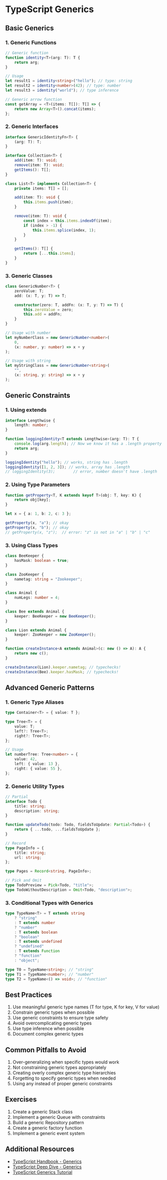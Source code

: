 # TypeScript Generics

## Basic Generics

### 1. Generic Functions

```typescript
// Generic function
function identity<T>(arg: T): T {
	return arg;
}

// Usage
let result1 = identity<string>("hello"); // type: string
let result2 = identity<number>(42); // type: number
let result3 = identity("world"); // type inference

// Generic arrow function
const getArray = <T>(items: T[]): T[] => {
	return new Array<T>().concat(items);
};
```

### 2. Generic Interfaces

```typescript
interface GenericIdentityFn<T> {
	(arg: T): T;
}

interface Collection<T> {
	add(item: T): void;
	remove(item: T): void;
	getItems(): T[];
}

class List<T> implements Collection<T> {
	private items: T[] = [];

	add(item: T): void {
		this.items.push(item);
	}

	remove(item: T): void {
		const index = this.items.indexOf(item);
		if (index > -1) {
			this.items.splice(index, 1);
		}
	}

	getItems(): T[] {
		return [...this.items];
	}
}
```

### 3. Generic Classes

```typescript
class GenericNumber<T> {
	zeroValue: T;
	add: (x: T, y: T) => T;

	constructor(zero: T, addFn: (x: T, y: T) => T) {
		this.zeroValue = zero;
		this.add = addFn;
	}
}

// Usage with number
let myNumberClass = new GenericNumber<number>(
	0,
	(x: number, y: number) => x + y
);

// Usage with string
let myStringClass = new GenericNumber<string>(
	"",
	(x: string, y: string) => x + y
);
```

## Generic Constraints

### 1. Using extends

```typescript
interface Lengthwise {
	length: number;
}

function loggingIdentity<T extends Lengthwise>(arg: T): T {
	console.log(arg.length); // Now we know it has a .length property
	return arg;
}

loggingIdentity("hello"); // works, string has .length
loggingIdentity([1, 2, 3]); // works, array has .length
// loggingIdentity(3);        // error, number doesn't have .length
```

### 2. Using Type Parameters

```typescript
function getProperty<T, K extends keyof T>(obj: T, key: K) {
	return obj[key];
}

let x = { a: 1, b: 2, c: 3 };

getProperty(x, "a"); // okay
getProperty(x, "b"); // okay
// getProperty(x, "z");  // error: "z" is not in "a" | "b" | "c"
```

### 3. Using Class Types

```typescript
class BeeKeeper {
	hasMask: boolean = true;
}

class ZooKeeper {
	nametag: string = "Zookeeper";
}

class Animal {
	numLegs: number = 4;
}

class Bee extends Animal {
	keeper: BeeKeeper = new BeeKeeper();
}

class Lion extends Animal {
	keeper: ZooKeeper = new ZooKeeper();
}

function createInstance<A extends Animal>(c: new () => A): A {
	return new c();
}

createInstance(Lion).keeper.nametag; // typechecks!
createInstance(Bee).keeper.hasMask; // typechecks!
```

## Advanced Generic Patterns

### 1. Generic Type Aliases

```typescript
type Container<T> = { value: T };

type Tree<T> = {
	value: T;
	left?: Tree<T>;
	right?: Tree<T>;
};

// Usage
let numberTree: Tree<number> = {
	value: 42,
	left: { value: 13 },
	right: { value: 55 },
};
```

### 2. Generic Utility Types

```typescript
// Partial
interface Todo {
	title: string;
	description: string;
}

function updateTodo(todo: Todo, fieldsToUpdate: Partial<Todo>) {
	return { ...todo, ...fieldsToUpdate };
}

// Record
type PageInfo = {
	title: string;
	url: string;
};

type Pages = Record<string, PageInfo>;

// Pick and Omit
type TodoPreview = Pick<Todo, "title">;
type TodoWithoutDescription = Omit<Todo, "description">;
```

### 3. Conditional Types with Generics

```typescript
type TypeName<T> = T extends string
	? "string"
	: T extends number
	? "number"
	: T extends boolean
	? "boolean"
	: T extends undefined
	? "undefined"
	: T extends Function
	? "function"
	: "object";

type T0 = TypeName<string>; // "string"
type T1 = TypeName<number>; // "number"
type T2 = TypeName<() => void>; // "function"
```

## Best Practices

1. Use meaningful generic type names (T for type, K for key, V for value)
2. Constrain generic types when possible
3. Use generic constraints to ensure type safety
4. Avoid overcomplicating generic types
5. Use type inference when possible
6. Document complex generic types

## Common Pitfalls to Avoid

1. Over-generalizing when specific types would work
2. Not constraining generic types appropriately
3. Creating overly complex generic type hierarchies
4. Forgetting to specify generic types when needed
5. Using any instead of proper generic constraints

## Exercises

1. Create a generic Stack class
2. Implement a generic Queue with constraints
3. Build a generic Repository pattern
4. Create a generic factory function
5. Implement a generic event system

## Additional Resources

- [TypeScript Handbook - Generics](https://www.typescriptlang.org/docs/handbook/generics.html)
- [TypeScript Deep Dive - Generics](https://basarat.gitbook.io/typescript/type-system/generics)
- [TypeScript Generics Tutorial](https://www.typescriptlang.org/docs/handbook/2/generics.html)
